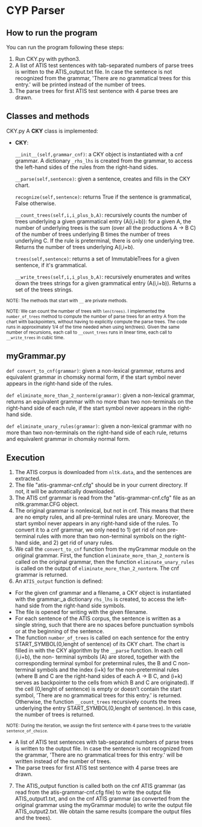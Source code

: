 # CYP Parser

## How to run the program

You can run the program following these steps:
1. Run CKY.py with python3.
2. A list of ATIS test sentences with tab-separated numbers of parse trees is
written to the ATIS_output.txt file. In case the sentence is not recognized from
the grammar, 'There are no grammatical trees for this entry.' will be printed
instead of the number of trees.
3. The parse trees for first ATIS test sentence with 4 parse trees are drawn.

## Classes and methods

CKY.py
A **CKY** class is implemented:
- **CKY**:

	`__init__(self,grammar_cnf)`: a CKY object is instantiated with a cnf grammar. A dictionary `_rhs_lhs` is created from the grammar, to access the left-hand
sides of the rules from the right-hand sides.

	`__parse(self,sentence)`: given a sentence, creates and fills in the CKY chart.

	`recognize(self,sentence)`: returns True if the sentence is grammatical,
False otherwise.

	`__count_trees(self,i,i_plus_b,A)`: recursively counts the number of trees
underlying a given grammatical entry (A(i,i+b)): for a given A, the number
of underlying trees is the sum (over all the productions A → B C) of the
number of trees underlying B times the number of trees underlying C. If
the rule is preterminal, there is only one underlying tree.
Returns the number of trees underlying A(i,i+b).

	`trees(self,sentence)`: returns a set of ImmutableTrees for a given
sentence, if it's grammatical.

	`__write_trees(self,i,i_plus_b,A)`: recursively enumerates and writes down
the trees strings for a given grammatical entry (A(i,i+b)).
Returns a set of the trees strings.

<sub> NOTE: The methods that start with `__` are private methods.</sub>

<sub> NOTE: We can count the number of trees with `len(trees)`. I implemented the
`number_of_trees` method to compute the number of parse trees for an entry A
from the chart with backpointers, without having to explicitly compute the parse
trees. The code runs in approximately 1/4 of the time needed when using
len(trees). Given the same number of recursions, each call to `__count_trees` runs
in linear time, each call to `__write_trees` in cubic time.
</sub>

## myGrammar.py

`def convert_to_cnf(grammar)`: given a non-lexical grammar, returns and equivalent
grammar in chomsky normal form, if the start symbol never appears in the right-hand side of the rules.

`def eliminate_more_than_2_nonterm(grammar)`: given a non-lexical grammar, returns
an equivalent grammar with no more than two non-terminals on the right-hand side
of each rule, if the start symbol never appears in the right-hand side.

`def eliminate_unary_rules(grammar)`: given a non-lexical grammar with no more
than two non-terminals on the right-hand side of each rule, returns and
equivalent grammar in chomsky normal form.


## Execution

1) The ATIS corpus is downloaded from `nltk.data`, and the sentences are
extracted.
2) The file "atis-grammar-cnf.cfg" should be in your current directory. If not,
it will be automatically downloaded.
3) The ATIS cnf grammar is read from the "atis-grammar-cnf.cfg" file as an
nltk.grammar.CFG object.
4) The original grammar is nonlexical, but not in cnf. This means that there are
no empty rules, and all pre-terminal rules are unary. Moreover, the start symbol
never appears in any right-hand side of the rules. To convert it to a cnf
grammar, we only need to 1) get rid of non pre-terminal rules with more than two
non-terminal symbols on the right-hand side, and 2) get rid of unary rules.
5) We call the `convert_to_cnf` function from the myGrammar module on the original
grammar. First, the function `eliminate_more_than_2_nonterm` is called on the
original grammar, then the function `eliminate_unary_rules` is called on the
output of `eliminate_more_than_2_nonterm`. The cnf grammar is returned.
6) An `ATIS_output` function is defined:
- For the given cnf grammar and a filename, a CKY object is instantiated
with the grammar:_a dictionary `rhs_lhs` is created, to access the left-hand side
from the right-hand side symbols.
- The file is opened for writing with the given filename.
- For each sentence of the ATIS corpus, the sentence is written as a
single string, such that there are no spaces before punctuation symbols or at
the beginning of the sentence.
- The function `number_of_trees` is called on each sentence for the entry
START_SYMBOL(0,lenght of sentence) of its CKY chart. The chart is filled in with
the CKY algorithm by the `__parse` function. In each cell (i,i+b), the non-
terminal symbols (A) are stored, together with the corresponding terminal symbol
for preterminal rules, the B and C non-terminal symbols and the index (i+k) for
the non-preterminal rules (where B and C are the right-hand sides of each A → B
C, and (i+k) serves as backpointer to the cells from which B and C are
originated). If the cell (0,lenght of sentence) is empty or doesn’t contain the
start symbol, 'There are no grammatical trees for this entry.' is returned.
Otherwise, the function `__count_trees` recursively counts the trees underlying
the entry START_SYMBOL(0,lenght of sentence). In this case, the number of trees
is returned.

<sub> NOTE: During the iteration, we assign the first sentence with 4 parse trees to the variable `sentence_of_choice`.</sub>
- A list of ATIS test sentences with tab-separated numbers of parse trees
is written to the output file. In case the sentence is not recognized from the
grammar, 'There are no grammatical trees for this entry.' will be written
instead of the number of trees.
- The parse trees for first ATIS test sentence with 4 parse trees are
drawn.
7) The ATIS_output function is called both on the cnf ATIS grammar (as read from
the atis-grammar-cnf.cfg file) to write the output file ATIS_output1.txt, and on
the cnf ATIS grammar (as converted from the original grammar using the myGrammar
module) to write the output file ATIS_output2.txt. We obtain the same results
(compare the output files and the trees).
